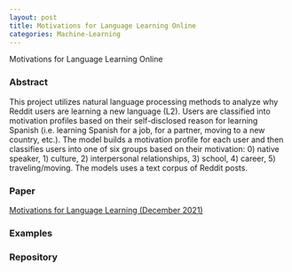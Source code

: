 ```yaml
---
layout: post
title: Motivations for Language Learning Online
categories: Machine-Learning
---
```


Motivations for Language Learning Online

### Abstract

This project utilizes natural language processing methods to analyze why Reddit users are learning a new language (L2).
Users are classified into motivation profiles based on their self-disclosed reason for learning Spanish (i.e. learning Spanish for a job, for a partner, moving to a new country, etc.).
The model builds a motivation profile for each user and then classifies users into one of six groups based on their motivation: 0) native speaker, 1) culture, 2) interpersonal relationships, 3) school, 4) career, 5) traveling/moving.
The models uses a text corpus of Reddit posts.

### Paper

[Motivations for Language Learning (December 2021)](docs/Scandlen_Pandya_2021.pdf)

### Examples

### Repository
